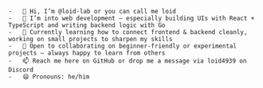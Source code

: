 	-	👋 Hi, I’m @loid-lab or you can call me loid
	-	👀 I’m into web development — especially building UIs with React + TypeScript and writing backend logic with Go
	-	🌱 Currently learning how to connect frontend & backend cleanly, working on small projects to sharpen my skills
	-	💞️ Open to collaborating on beginner-friendly or experimental projects — always happy to learn from others
	-	📫 Reach me here on GitHub or drop me a message via loid4939 on Discord
	-	😄 Pronouns: he/him
